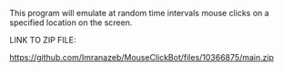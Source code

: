 This program will emulate at random time intervals mouse clicks on a specified location on the screen. 

LINK TO ZIP FILE:

https://github.com/Imranazeb/MouseClickBot/files/10366875/main.zip
